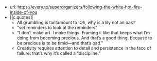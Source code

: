 
- url: https://every.to/superorganizers/following-the-white-hot-fire-inside-of-you
- [[c.quotes]]
  - All grumbling is tantamount to ‘Oh, why is a lily not an oak?’
  - "set reminders to look at the reminders"
  - "I don’t make art. I make things. Framing it like that keeps what I’m doing from becoming precious. And that’s a good thing, because to be precious is to be timid—and that’s bad."
  - Creativity requires attention to detail and persistence in the face of failure: that’s why it’s called a “discipline.”